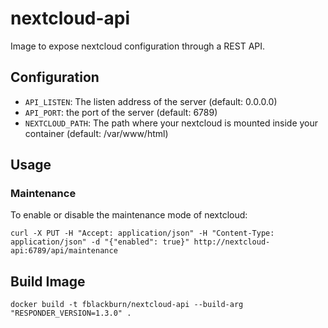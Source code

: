 # nextcloud-api

Image to expose nextcloud configuration through a REST API.

## Configuration

* `API_LISTEN`: The listen address of the server (default: 0.0.0.0)
* `API_PORT`: the port of the server (default: 6789)
* `NEXTCLOUD_PATH`: The path where your nextcloud is mounted inside your container (default: /var/www/html)


## Usage

### Maintenance

To enable or disable the maintenance mode of nextcloud:

`curl -X PUT -H "Accept: application/json" -H "Content-Type: application/json" -d "{"enabled": true}" http://nextcloud-api:6789/api/maintenance`


## Build Image

`docker build -t fblackburn/nextcloud-api --build-arg "RESPONDER_VERSION=1.3.0" .`
